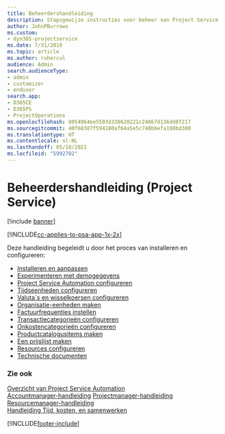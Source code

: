```yaml
---
title: Beheerdershandleiding
description: Stapsgewijze instructies voor beheer van Project Service
author: JohnPBurrows
ms.custom:
- dyn365-projectservice
ms.date: 7/31/2018
ms.topic: article
ms.author: ruhercul
audience: Admin
search.audienceType:
- admin
- customizer
- enduser
search.app:
- D365CE
- D365PS
- ProjectOperations
ms.openlocfilehash: 8954964ee5503d338620221c24867d136dd8f217
ms.sourcegitcommit: 40f68387f594180af64a5e5c748b6efa188bd300
ms.translationtype: HT
ms.contentlocale: nl-NL
ms.lasthandoff: 05/10/2021
ms.locfileid: "5992702"
---
```

# <a name="administrator-guide-project-service"></a>Beheerdershandleiding (Project Service)

[!include [banner](../includes/psa-now-project-operations.md)]

[!INCLUDE[cc-applies-to-psa-app-1x-2x](../includes/cc-applies-to-psa-app-1x-2x.md)]

Deze handleiding begeleidt u door het proces van installeren en configureren:  
  
- [Installeren en aanpassen](install-customize.md)
- [Experimenteren met demogegevens](use-demo-data.md)
- [Project Service Automation configureren](configure.md)
- [Tijdseenheden configureren](set-up-time-units.md)
- [Valuta´s en wisselkoersen configureren](set-up-currencies-exchange-rates.md)
- [Organisatie-eenheden maken](create-organizational-units.md)
- [Factuurfrequenties instellen](set-up-invoice-frequencies.md)
- [Transactiecategorieën configureren](configure-transaction-categories.md)
- [Onkostencategorieën configureren](configure-expense-categories.md)
- [Productcatalogusitems maken](create-product-catalog-items.md)
- [Een prijslijst maken](create-price-list.md)
- [Resources configureren](set-up-resources.md)
- [Technische documenten](white-papers.md)
  
### <a name="see-also"></a>Zie ook  
 [Overzicht van Project Service Automation](../psa/overview.md)    
 [Accountmanager-handleiding](../psa/account-manager-guide.md) [Projectmanager-handleiding](../psa/project-manager-guide.md)   
 [Resourcemanager-handleiding](../psa/resource-manager-guide.md)   
 [Handleiding Tijd, kosten, en samenwerken](../psa/time-expense-collaboration-guide.md)


[!INCLUDE[footer-include](../includes/footer-banner.md)]